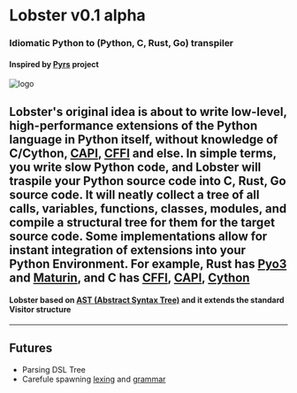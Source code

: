 # Lobster v0.1 alpha
### Idiomatic Python to (**Python**, C, Rust, Go) transpiler
#### Inspired by [Pyrs](https://github.com/konchunas/pyrs) project

![logo](https://img.freepik.com/free-vector/hand-drawn-crawfish-illustration_23-2149249045.jpg?w=2000)

Lobster's original idea is about to write low-level, high-performance extensions of the Python language in Python itself, without knowledge of C/Cython, [CAPI](https://docs.python.org/3/c-api/index.html), [CFFI](https://cffi.readthedocs.io/en/latest/#) and else.
In simple terms, you write slow Python code, and Lobster will traspile your Python source code into C, Rust, Go source code. It will neatly collect a tree of all calls, variables, functions, classes, modules, and compile a structural tree for them for the target source code. Some implementations allow for instant integration of extensions into your Python Environment. For example, Rust has [Pyo3](https://pyo3.rs/v0.16.4/) and [Maturin](https://github.com/PyO3/maturin), and C has [CFFI](https://cffi.readthedocs.io/en/latest/#), [CAPI](https://docs.python.org/3/c-api/index.html), [Cython](https://cython.org/)
---
#### Lobster based on [AST (Abstract Syntax Tree)](https://docs.python.org/3/library/ast.html) and it extends the standard Visitor structure
---

## Futures
- Parsing DSL Tree
- Carefule spawning [lexing](https://docs.python.org/3/reference/lexical_analysis.html) and [grammar](https://docs.python.org/3/reference/grammar.html)
